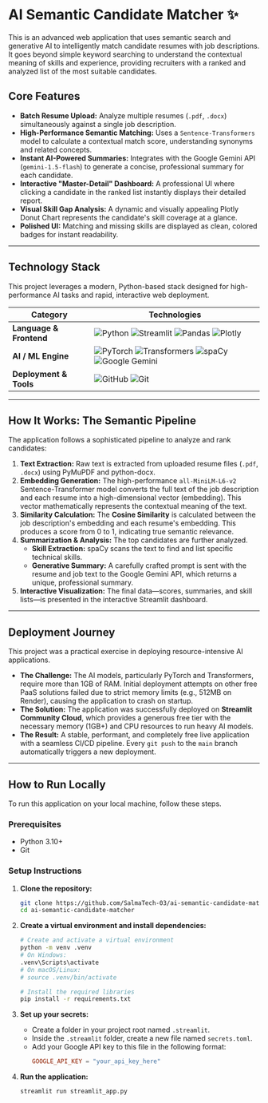 # AI Semantic Candidate Matcher ✨

This is an advanced web application that uses semantic search and generative AI to intelligently match candidate resumes with job descriptions. It goes beyond simple keyword searching to understand the contextual meaning of skills and experience, providing recruiters with a ranked and analyzed list of the most suitable candidates.



## Core Features
-   **Batch Resume Upload:** Analyze multiple resumes (`.pdf`, `.docx`) simultaneously against a single job description.
-   **High-Performance Semantic Matching:** Uses a `Sentence-Transformers` model to calculate a contextual match score, understanding synonyms and related concepts.
-   **Instant AI-Powered Summaries:** Integrates with the Google Gemini API (`gemini-1.5-flash`) to generate a concise, professional summary for each candidate.
-   **Interactive "Master-Detail" Dashboard:** A professional UI where clicking a candidate in the ranked list instantly displays their detailed report.
-   **Visual Skill Gap Analysis:** A dynamic and visually appealing Plotly Donut Chart represents the candidate's skill coverage at a glance.
-   **Polished UI:** Matching and missing skills are displayed as clean, colored badges for instant readability.

---

## Technology Stack

This project leverages a modern, Python-based stack designed for high-performance AI tasks and rapid, interactive web deployment.

| Category                | Technologies                                                                                                                                                                                                                                                                                                                                                                                                          |
| ----------------------- | --------------------------------------------------------------------------------------------------------------------------------------------------------------------------------------------------------------------------------------------------------------------------------------------------------------------------------------------------------------------------------------------------------------------- |
| **Language & Frontend** | ![Python](https://img.shields.io/badge/Python-3776AB?style=for-the-badge&logo=python&logoColor=white) ![Streamlit](https://img.shields.io/badge/Streamlit-FF4B4B?style=for-the-badge&logo=streamlit&logoColor=white) ![Pandas](https://img.shields.io/badge/Pandas-150458?style=for-the-badge&logo=pandas&logoColor=white) ![Plotly](https://img.shields.io/badge/Plotly-3F4F75?style=for-the-badge&logo=plotly&logoColor=white) |
| **AI / ML Engine**      | ![PyTorch](https://img.shields.io/badge/PyTorch-EE4C2C?style=for-the-badge&logo=pytorch&logoColor=white) ![Transformers](https://img.shields.io/badge/Transformers-FFD21E?style=for-the-badge&logo=huggingface&logoColor=black) ![spaCy](https://img.shields.io/badge/spaCy-09A3D5?style=for-the-badge&logo=spacy&logoColor=white) ![Google Gemini](https://img.shields.io/badge/Google_Gemini-8E77D5?style=for-the-badge&logo=google&logoColor=white) |
| **Deployment & Tools**  | ![GitHub](https://img.shields.io/badge/GitHub-181717?style=for-the-badge&logo=github&logoColor=white) ![Git](https://img.shields.io/badge/GIT-E44C30?style=for-the-badge&logo=git&logoColor=white)                                                                                                                                                                                                                         |

---

## How It Works: The Semantic Pipeline

The application follows a sophisticated pipeline to analyze and rank candidates:

1.  **Text Extraction:** Raw text is extracted from uploaded resume files (`.pdf`, `.docx`) using PyMuPDF and python-docx.
2.  **Embedding Generation:** The high-performance `all-MiniLM-L6-v2` Sentence-Transformer model converts the full text of the job description and each resume into a high-dimensional vector (embedding). This vector mathematically represents the contextual meaning of the text.
3.  **Similarity Calculation:** The **Cosine Similarity** is calculated between the job description's embedding and each resume's embedding. This produces a score from 0 to 1, indicating true semantic relevance.
4.  **Summarization & Analysis:** The top candidates are further analyzed.
    *   **Skill Extraction:** spaCy scans the text to find and list specific technical skills.
    *   **Generative Summary:** A carefully crafted prompt is sent with the resume and job text to the Google Gemini API, which returns a unique, professional summary.
5.  **Interactive Visualization:** The final data—scores, summaries, and skill lists—is presented in the interactive Streamlit dashboard.

---

## Deployment Journey

This project was a practical exercise in deploying resource-intensive AI applications.

-   **The Challenge:** The AI models, particularly PyTorch and Transformers, require more than 1GB of RAM. Initial deployment attempts on other free PaaS solutions failed due to strict memory limits (e.g., 512MB on Render), causing the application to crash on startup.
-   **The Solution:** The application was successfully deployed on **Streamlit Community Cloud**, which provides a generous free tier with the necessary memory (1GB+) and CPU resources to run heavy AI models.
-   **The Result:** A stable, performant, and completely free live application with a seamless CI/CD pipeline. Every `git push` to the `main` branch automatically triggers a new deployment.

---

## How to Run Locally

To run this application on your local machine, follow these steps.

### Prerequisites
-   Python 3.10+
-   Git

### Setup Instructions
1.  **Clone the repository:**
    ```bash
    git clone https://github.com/SalmaTech-03/ai-semantic-candidate-matcher.git
    cd ai-semantic-candidate-matcher
    ```

2.  **Create a virtual environment and install dependencies:**
    ```bash
    # Create and activate a virtual environment
    python -m venv .venv
    # On Windows:
    .venv\Scripts\activate
    # On macOS/Linux:
    # source .venv/bin/activate

    # Install the required libraries
    pip install -r requirements.txt
    ```

3.  **Set up your secrets:**
    *   Create a folder in your project root named `.streamlit`.
    *   Inside the `.streamlit` folder, create a new file named `secrets.toml`.
    *   Add your Google API key to this file in the following format:
        ```toml
        GOOGLE_API_KEY = "your_api_key_here"
        ```

4.  **Run the application:**
    ```bash
    streamlit run streamlit_app.py
    ```
